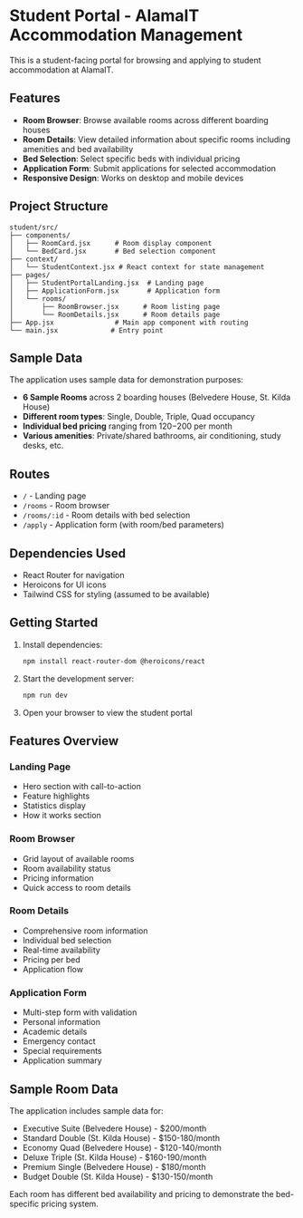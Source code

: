 # Student Portal - AlamaIT Accommodation Management

This is a student-facing portal for browsing and applying to student accommodation at AlamaIT.

## Features

- **Room Browser**: Browse available rooms across different boarding houses
- **Room Details**: View detailed information about specific rooms including amenities and bed availability
- **Bed Selection**: Select specific beds with individual pricing
- **Application Form**: Submit applications for selected accommodation
- **Responsive Design**: Works on desktop and mobile devices

## Project Structure

```
student/src/
├── components/
│   ├── RoomCard.jsx      # Room display component
│   └── BedCard.jsx       # Bed selection component
├── context/
│   └── StudentContext.jsx # React context for state management
├── pages/
│   ├── StudentPortalLanding.jsx  # Landing page
│   ├── ApplicationForm.jsx       # Application form
│   └── rooms/
│       ├── RoomBrowser.jsx      # Room listing page
│       └── RoomDetails.jsx      # Room details page
├── App.jsx               # Main app component with routing
└── main.jsx             # Entry point
```

## Sample Data

The application uses sample data for demonstration purposes:

- **6 Sample Rooms** across 2 boarding houses (Belvedere House, St. Kilda House)
- **Different room types**: Single, Double, Triple, Quad occupancy
- **Individual bed pricing** ranging from $120-$200 per month
- **Various amenities**: Private/shared bathrooms, air conditioning, study desks, etc.

## Routes

- `/` - Landing page
- `/rooms` - Room browser
- `/rooms/:id` - Room details with bed selection
- `/apply` - Application form (with room/bed parameters)

## Dependencies Used

- React Router for navigation
- Heroicons for UI icons
- Tailwind CSS for styling (assumed to be available)

## Getting Started

1. Install dependencies:
   ```bash
   npm install react-router-dom @heroicons/react
   ```

2. Start the development server:
   ```bash
   npm run dev
   ```

3. Open your browser to view the student portal

## Features Overview

### Landing Page
- Hero section with call-to-action
- Feature highlights
- Statistics display
- How it works section

### Room Browser
- Grid layout of available rooms
- Room availability status
- Pricing information
- Quick access to room details

### Room Details
- Comprehensive room information
- Individual bed selection
- Real-time availability
- Pricing per bed
- Application flow

### Application Form
- Multi-step form with validation
- Personal information
- Academic details
- Emergency contact
- Special requirements
- Application summary

## Sample Room Data

The application includes sample data for:
- Executive Suite (Belvedere House) - $200/month
- Standard Double (St. Kilda House) - $150-180/month
- Economy Quad (Belvedere House) - $120-140/month
- Deluxe Triple (St. Kilda House) - $160-190/month
- Premium Single (Belvedere House) - $180/month
- Budget Double (St. Kilda House) - $130-150/month

Each room has different bed availability and pricing to demonstrate the bed-specific pricing system.